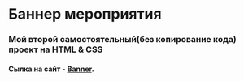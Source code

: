 # Баннер мероприятия 
### Мой второй самостоятельный(без копирование кода) проект на HTML & CSS

#### Сылка на сайт - [Banner](https://olirun.github.io//baner//).
